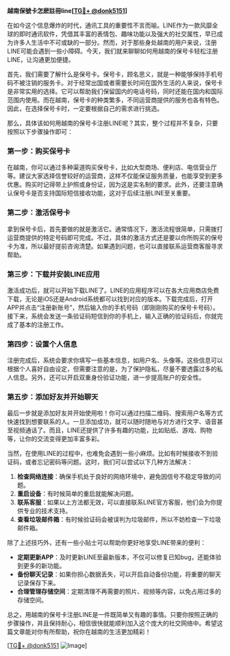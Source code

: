 **越南保號卡怎麽註冊line[[TG💪+ @donk5151](https://t.me/s/donk5151)]**

在如今这个信息爆炸的时代，通讯工具的重要性不言而喻。LINE作为一款风靡全球的即时通讯软件，凭借其丰富的表情包、趣味功能以及强大的社交属性，早已成为许多人生活中不可或缺的一部分。然而，对于那些身处越南的用户来说，注册LINE可能会遇到一些小障碍。今天，我们就来聊聊如何用越南的保号卡轻松注册LINE，让沟通更加便捷。

首先，我们需要了解什么是保号卡。保号卡，顾名思义，就是一种能够保持手机号码不被注销的服务卡。对于经常出国或者需要长时间在国外生活的人来说，保号卡是非常实用的选择。它可以帮助我们保留国内的电话号码，同时还能在国内和国际范围内使用。而在越南，保号卡的种类繁多，不同运营商提供的服务也各有特色。因此，在选择保号卡时，一定要根据自己的需求进行挑选。

那么，具体该如何用越南的保号卡注册LINE呢？其实，整个过程并不复杂，只要按照以下步骤操作即可：

### 第一步：购买保号卡

在越南，你可以通过多种渠道购买保号卡，比如大型商场、便利店、电信营业厅等。建议大家选择信誉较好的运营商，这样不仅能保证服务质量，也能享受到更多优惠。购买时记得带上护照或身份证，因为这是实名制的要求。此外，还要注意确认保号卡是否支持国际短信接收功能，这对于后续注册LINE至关重要。

### 第二步：激活保号卡

拿到保号卡后，首先要做的就是激活它。通常情况下，激活流程很简单，只需拨打运营商提供的特定号码即可完成。不过，具体的激活方式还是要以你所购买的保号卡为准，所以最好提前咨询清楚。如果遇到问题，也可以直接联系运营商客服寻求帮助。

### 第三步：下载并安装LINE应用

激活成功后，就可以开始下载LINE了。LINE的应用程序可以在各大应用商店免费下载，无论是iOS还是Android系统都可以找到对应的版本。下载完成后，打开APP并点击“注册新账号”，然后输入你的手机号码（即刚刚购买的保号卡号码）。接下来，系统会发送一条验证码短信到你的手机上，输入正确的验证码后，你就完成了基本的注册工作。

### 第四步：设置个人信息

注册完成后，系统会要求你填写一些基本信息，如用户名、头像等。这些信息可以根据个人喜好自由设定，但需要注意的是，为了保护隐私，尽量不要透露过多的私人信息。另外，还可以开启双重身份验证功能，进一步提高账户的安全性。

### 第五步：添加好友并开始聊天

最后一步就是添加好友并开始使用啦！你可以通过扫描二维码、搜索用户名等方式快速找到想要联系的人。一旦添加成功，就可以随时随地与对方进行文字、语音甚至视频通话了。而且，LINE还提供了许多有趣的功能，比如贴纸、游戏、购物等，让你的交流变得更加丰富多彩。

当然，在使用LINE的过程中，也难免会遇到一些小麻烦。比如有时候接收不到验证码，或者忘记密码等问题。这时，我们可以尝试以下几种方法解决：

1. **检查网络连接**：确保手机处于良好的网络环境中，避免因信号不稳定导致的问题。
2. **重启设备**：有时候简单的重启就能解决问题。
3. **联系客服**：如果以上方法都无效，可以直接联系LINE官方客服，他们会为你提供专业的技术支持。
4. **查看垃圾邮件箱**：有时候验证码会被误判为垃圾邮件，所以不妨检查一下垃圾邮件箱。

除了上述技巧外，还有一些小贴士可以帮助你更好地享受LINE带来的便利：

- **定期更新APP**：及时更新LINE至最新版本，不仅可以修复已知bug，还能体验到更多的新功能。
- **备份聊天记录**：如果你担心数据丢失，可以开启自动备份功能，将重要的聊天记录保存下来。
- **合理管理存储空间**：定期清理不再需要的照片、视频等内容，以免占用过多的存储空间。

总之，用越南的保号卡注册LINE是一件既简单又有趣的事情。只要你按照正确的步骤操作，并且保持耐心，相信很快就能顺利加入这个庞大的社交网络中。希望这篇文章能对你有所帮助，祝你在越南的生活更加精彩！

[[TG💪+ @donk5151](https://t.me/s/donk5151) ![Image](https://i.postimg.cc/rwNCRYN7/Snipaste-2025-04-30-17-27-05.png)]